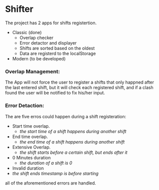 # Shifter

The project has 2 apps for shifts registertion.

- Classic (done)
  - Overlap checker
  - Error detactor and displayer
  - Shifts are sorted based on the oldest
  - Data are registerd to the localStorage
- Modern (to be developed)

### **Overlap Management:**

The App will not force the user to register a shifts that only happned after the last entered shift, but it will check each registered shift, and if a clash found the user will be notified to fix his/her input.

### **Error Detaction:**

The are five erros could happen during a shift registeration:

- Start time overlap.
  - _the start time of a shift happens during another shift_
- End time overlap.
  - _the end time of a shift happens during another shift_
- Extensive Overlap.
  - _the shift starts before a certain shift, but ends after it_
- 0 Minutes duration
  - _the duration of a shift is 0_
- Invalid duration
- _the shift ends timestamp is before starting_

all of the aforementioned errors are handled.
